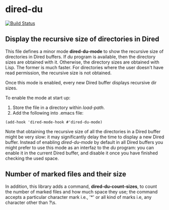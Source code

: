 # dired-du

[![Build Status](https://api.travis-ci.org/calancha/dired-du.svg?branch=master)](https://travis-ci.org/calancha/dired-du)

## Display the recursive size of directories in Dired

This file defines a minor mode **dired-du-mode** to show
the recursive size of directories in Dired buffers.
If *du* program is available, then the directory sizes are
obtained with it.  Otherwise, the directory sizes are obtained
with Lisp.  The former is much faster.
For directories where the user doesn't have read permission,
the recursive size is not obtained.

Once this mode is enabled, every new Dired buffer displays
recursive dir sizes.

To enable the mode at start up:

1. Store the file in a directory within *load-path*.
2. Add the following into .emacs file:

```(add-hook 'dired-mode-hook #'dired-du-mode)```

Note that obtaining the recursive size of all the directories
in a Dired buffer might be very slow: it may significantly delay
the time to display a new Dired buffer.
Instead of enabling *dired-du-mode* by default in all Dired buffers
you might prefer to use this mode as an interfaz to
the *du* program: you can enable it in the current Dired buffer,
and disable it once you have finished checking the used space.

## Number of marked files and their size

In addition, this library adds a command, **dired-du-count-sizes**,
to count the number of marked files and how much space
they use; the command accepts a particular character mark
i.e., '*' or all kind of marks i.e, any character other than ?\s.

